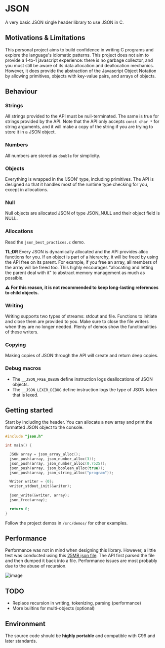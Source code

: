 # JSON
A very basic JSON single header library to use JSON in C.

## Motivations & Limitations
This personal project aims to build confidence in writing C programs and explore the language's idiomatic patterns.
This project does not aim to provide a 1-to-1 javascript experience: there is no garbage collector, and you must still be aware
of its data allocation and deallocation mechanics. However, it does provide the abstraction of the Javascript Object Notation 
by allowing primitives, objects with key-value pairs, and arrays of objects.  

## Behaviour

### Strings
All strings provided to the API must be null-terminated. The same is true for strings provided by the API. Note that the API only accepts `const char *` for string 
arguments, and it will make a copy of the string if you are trying to store it in a JSON object.

### Numbers
All numbers are stored as `double` for simplicity. 

### Objects
Everything is wrapped in the 'JSON' type, including primitives. The API is designed so that it handles most of the runtime type 
checking for you, except in allocations. 

### Null
Null objects are allocated JSON of type JSON_NULL and their object field is NULL.

### Allocations
Read the `json_best_practices.c` demo.  

**TL;DR** Every JSON is dynamically allocated and the API provides alloc functions for you. If an object is part of a hierarchy, it will be freed
by using the API free on its parent. For example, if you free an array, all members of the array will be freed too. This highly encourages 
"allocating and letting the parent deal with it" to abstract memory management as much as possible.

⚠️ **For this reason, it is not recommended to keep long-lasting references to child objects.**

### Writing 
Writing supports two types of streams: stdout and file. Functions to initiate and close them are provided to you. Make sure to close 
the file writers when they are no longer needed. Plenty of demos show the functionalities of these writers.

### Copying
Making copies of JSON through the API will create and return deep copies.

### Debug macros
* The `__JSON_FREE_DEBUG` define instruction logs deallocations of JSON objects.
* The `__JSON_LEXER_DEBUG` define instruction logs the type of JSON token that is lexed.

## Getting started
Start by including the header. You can allocate a new array and print the formatted JSON object to the console.

```c
#include "json.h"

int main() {

  JSON array = json_array_alloc();
  json_push(array, json_number_alloc(3));
  json_push(array, json_number_alloc(0.7525));
  json_push(array, json_boolean_alloc(true));
  json_push(array, json_string_alloc("program"));

  Writer writer = {0};
  writer_stdout_init(&writer);
  
  json_write(&writer, array);
  json_free(array);

  return 0;
}
```
Follow the project demos in `/src/demos/` for other examples.

## Performance
Performance was not in mind when designing this library. However, a little test was conducted using this [25MB json file](https://github.com/json-iterator/test-data/blob/master/large-file.json). The API first parsed the file and then dumped it back into a file. Performance issues are most probably due to the abuse of recursion.  

![image](https://github.com/user-attachments/assets/d4d18c63-9499-48be-9863-9586cec7061f)


## TODO
* Replace recursion in writing, tokenizing, parsing (performance)
* More builtins for multi-objects (optional)

## Environment
The source code should be **highly portable** and compatible with C99 and later standards.

